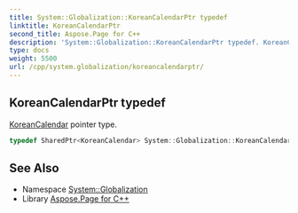 ```yaml
---
title: System::Globalization::KoreanCalendarPtr typedef
linktitle: KoreanCalendarPtr
second_title: Aspose.Page for C++
description: 'System::Globalization::KoreanCalendarPtr typedef. KoreanCalendar pointer type in C++.'
type: docs
weight: 5500
url: /cpp/system.globalization/koreancalendarptr/
---
```

## KoreanCalendarPtr typedef


[KoreanCalendar](../koreancalendar/) pointer type.

```cpp
typedef SharedPtr<KoreanCalendar> System::Globalization::KoreanCalendarPtr
```

## See Also

* Namespace [System::Globalization](../)
* Library [Aspose.Page for C++](../../)
